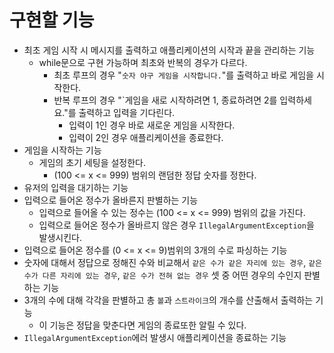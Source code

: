 # 구현할 기능

- 최초 게임 시작 시 메시지를 출력하고 애플리케이션의 시작과 끝을 관리하는 기능
    - while문으로 구현 가능하며 최초와 반복의 경우가 다르다.
        - 최초 루프의 경우 "`숫자 야구 게임을 시작합니다.`"를 출력하고 바로 게임을 시작한다.
        - 반복 루프의 경우 "`게임을 새로 시작하려면 1, 종료하려면 2를 입력하세요."를 출력하고 입력을 기다린다.
            - 입력이 1인 경우 바로 새로운 게임을 시작한다.
            - 입력이 2인 경우 애플리케이션을 종료한다.
- 게임을 시작하는 기능
  - 게임의 초기 세팅을 설정한다.
    - (100 <= x <= 999) 범위의 랜덤한 정답 숫자를 정한다.
- 유저의 입력을 대기하는 기능
- 입력으로 들어온 정수가 올바른지 판별하는 기능
    - 입력으로 들어올 수 있는 정수는 (100 <= x <= 999) 범위의 값을 가진다.
    - 입력으로 들어온 정수가 올바르지 않은 경우 `IllegalArgumentException`을 발생시킨다.
- 입력으로 들어온 정수를 (0 <= x <= 9)범위의 3개의 수로 파싱하는 기능
- 숫자에 대해서 정답으로 정해진 수와 비교해서 `같은 수가 같은 자리에 있는 경우`, `같은 수가 다른 자리에 있는 경우`, `같은 수가 전혀 없는 경우` 셋 중 어떤 경우의 수인지 판별하는 기능
- 3개의 수에 대해 각각을 판별하고 총 `볼`과 `스트라이크`의 개수를 산출해서 출력하는 기능
    - 이 기능은 정답을 맞춘다면 게임의 종료또한 알릴 수 있다.
- `IllegalArgumentException`에러 발생시 애플리케이션을 종료하는 기능

